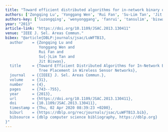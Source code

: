 ```yaml
---
title: "Toward efficient distributed algorithms for in-network binary operator tree placement in wireless sensor networks"
authors: ['Zongqing Lu', 'Yonggang Wen', 'Rui Fan', 'Su-Lim Tan', 'Jit Biswas']
authors-key: ['luzongqing', 'wenyonggang', 'fanrui', 'tansulim', 'biswasjit']
year: "2013"
article-link: "https://doi.org/10.1109/JSAC.2013.130411"
venue: "IEEE J. Sel. Areas Commun."
bibex: "@article{DBLP:journals/jsac/LuWFTB13,
  author    = {Zongqing Lu and
               Yonggang Wen and
               Rui Fan and
               Su{-}Lim Tan and
               Jit Biswas},
  title     = {Toward Efficient Distributed Algorithms for In-Network Binary Operator
               Tree Placement in Wireless Sensor Networks},
  journal   = {{IEEE} J. Sel. Areas Commun.},
  volume    = {31},
  number    = {4},
  pages     = {743--755},
  year      = {2013},
  url       = {https://doi.org/10.1109/JSAC.2013.130411},
  doi       = {10.1109/JSAC.2013.130411},
  timestamp = {Thu, 02 Apr 2020 08:39:23 +0200},
  biburl    = {https://dblp.org/rec/journals/jsac/LuWFTB13.bib},
  bibsource = {dblp computer science bibliography, https://dblp.org}
}"
---
```


